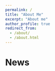 ```yaml
---
permalink: /
title: "About Me"
excerpt: "About me"
author_profile: true
redirect_from: 
  - /about/
  - /about.html
---
```



News
======


